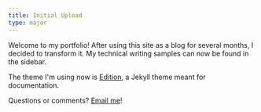 ```yaml
---
title: Initial Upload
type: major
---
```


Welcome to my portfolio! After using this site as a blog for several months, I decided to transform it. My technical writing samples can now be found in the sidebar.

The theme I'm using now is [Edition](https://github.com/CloudCannon/edition-jekyll-template), a Jekyll theme meant for documentation.

Questions or comments? [Email me](mailto:samanthafrizzell01@gmail.com)!